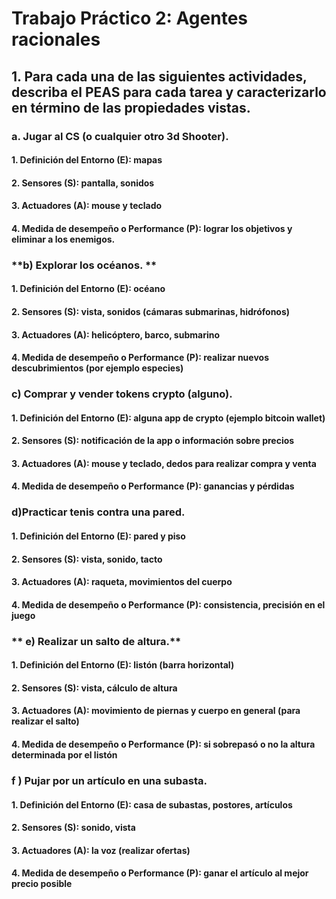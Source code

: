 # **Trabajo Práctico 2: Agentes racionales**

## **1. Para cada una de las siguientes actividades, describa el PEAS para cada tarea y caracterizarlo en término de las propiedades vistas.**

### **a. Jugar al CS (o cualquier otro 3d Shooter).** 
#### **1. Definición del Entorno (E):** mapas
#### **2. Sensores (S):** pantalla, sonidos
#### **3. Actuadores (A):** mouse y teclado
#### **4. Medida de desempeño o Performance (P):** lograr los objetivos y eliminar a los enemigos.

### **b) Explorar los océanos. **
#### **1. Definición del Entorno (E):** océano
#### **2. Sensores (S):** vista, sonidos (cámaras submarinas, hidrófonos)
#### **3. Actuadores (A):** helicóptero, barco, submarino
#### **4. Medida de desempeño o Performance (P):** realizar nuevos descubrimientos (por ejemplo especies)

### **c) Comprar y vender tokens crypto (alguno).**

#### **1. Definición del Entorno (E):** alguna app de crypto (ejemplo bitcoin wallet)
#### **2. Sensores (S):** notificación de la app o información sobre precios
#### **3. Actuadores (A):** mouse y teclado, dedos para realizar compra y venta
#### **4. Medida de desempeño o Performance (P):** ganancias y pérdidas


### **d)Practicar tenis contra una pared.**

#### **1. Definición del Entorno (E):** pared y piso
#### **2. Sensores (S):** vista, sonido, tacto
#### **3. Actuadores (A):** raqueta, movimientos del cuerpo
#### **4. Medida de desempeño o Performance (P):** consistencia, precisión en el juego



### ** e) Realizar un salto de altura.**

#### **1. Definición del Entorno (E):** listón (barra horizontal)
#### **2. Sensores (S):** vista, cálculo de altura
#### **3. Actuadores (A):** movimiento de piernas y cuerpo en general (para realizar el salto)
#### **4. Medida de desempeño o Performance (P):** si sobrepasó o no la altura determinada por el listón

### **f ) Pujar por un artículo en una subasta.**

#### **1. Definición del Entorno (E):** casa de subastas, postores, artículos
#### **2. Sensores (S):** sonido, vista
#### **3. Actuadores (A):** la voz (realizar ofertas)
#### **4. Medida de desempeño o Performance (P):** ganar el artículo al mejor precio posible
